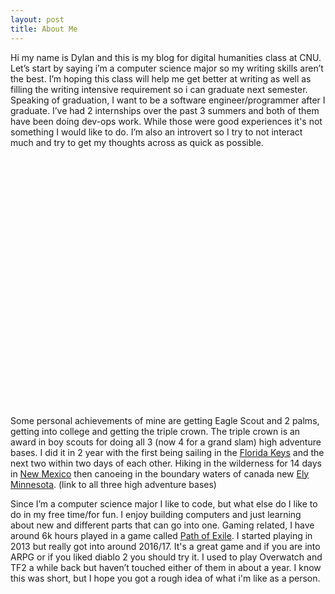 ```yaml
---
layout: post
title: About Me
---
```


Hi my name is Dylan and this is my blog for digital humanities class at CNU.  Let’s start by saying i’m a computer science major so my writing skills aren’t the best.  I’m hoping this class will help me get better at writing as well as filling the writing intensive requirement so i can graduate next semester.  Speaking of graduation, I want to be a software engineer/programmer after I graduate.  I’ve had 2 internships over the past 3 summers and both of them have been doing dev-ops work.  While those were good experiences it's not something I would like to do.  I’m also an introvert so I try to not interact much and try to get my thoughts across as quick as possible. 

<embed type="image/png" src="/images/Circleci-logo.png" width="400" height="400">

Some personal achievements of mine are getting Eagle Scout and 2 palms, getting into college and getting the triple crown.  The triple crown is an award in boy scouts for doing all 3 (now 4 for a grand slam) high adventure bases.  I did it in 2 year with the first being sailing in the [Florida Keys](https://www.bsaseabase.org/) and the next two within two days of each other.  Hiking in the wilderness for 14 days in [New Mexico](https://www.philmontscoutranch.org/) then canoeing in the boundary waters of canada new [Ely Minnesota](https://www.ntier.org/). (link to all three high adventure bases)  

Since I’m a computer science major I like to code, but what else do I like to do in my free time/for fun.  I enjoy building computers and just learning about new and different parts that can go into one.  Gaming related, I have around 6k hours played in a game called [Path of Exile](https://www.pathofexile.com/).  I started playing in 2013 but really got into around 2016/17.  It's a great game and if you are into ARPG or if you liked diablo 2 you should try it.  I used to play Overwatch and TF2 a while back but haven’t touched either of them in about a year.  I know this was short, but I hope you got a rough idea of what i'm like as a person.

<embed type="image/png" src="/images/Path_of_Exile_Logo.png" width="391" height="255">
